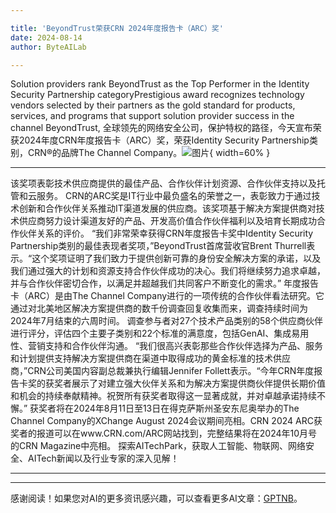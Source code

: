 ```yaml
---

title: 'BeyondTrust荣获CRN 2024年度报告卡（ARC）奖'
date: 2024-08-14
author: ByteAILab

---
```


Solution providers rank BeyondTrust as the Top Performer in the Identity Security Partnership categoryPrestigious award recognizes technology vendors selected by their partners as the gold standard for products, services, and programs that support solution provider success in the channel
BeyondTrust, 全球领先的网络安全公司，保护特权的路径，今天宣布荣获2024年度CRN年度报告卡（ARC）奖，荣获Identity Security Partnership类别，CRN®的品牌The Channel Company。![图片](https://ai-techpark.com/wp-content/uploads/2024/08/BeyondTrus-960x540.jpg){ width=60% }

---
该奖项表彰技术供应商提供的最佳产品、合作伙伴计划资源、合作伙伴支持以及托管和云服务。
CRN的ARC奖是IT行业中最负盛名的荣誉之一，表彰致力于通过技术创新和合作伙伴关系推动IT渠道发展的供应商。该奖项基于解决方案提供商对技术供应商努力设计渠道友好的产品、开发高价值合作伙伴福利以及培育长期成功合作伙伴关系的评价。
“我们非常荣幸获得CRN年度报告卡奖中Identity Security Partnership类别的最佳表现者奖项，”BeyondTrust首席营收官Brent Thurrell表示。“这个奖项证明了我们致力于提供创新可靠的身份安全解决方案的承诺，以及我们通过强大的计划和资源支持合作伙伴成功的决心。我们将继续努力追求卓越，并与合作伙伴密切合作，以满足并超越我们共同客户不断变化的需求。”
年度报告卡（ARC）是由The Channel Company进行的一项传统的合作伙伴看法研究。它通过对北美地区解决方案提供商的数千份调查回复收集而来，调查持续时间为2024年7月结束的六周时间。
调查参与者对27个技术产品类别的58个供应商伙伴进行评分，评估四个主要子类别和22个标准的满意度，包括GenAI、集成易用性、营销支持和合作伙伴沟通。
“我们很高兴表彰那些合作伙伴选择为产品、服务和计划提供支持解决方案提供商在渠道中取得成功的黄金标准的技术供应商，”CRN公司美国内容副总裁兼执行编辑Jennifer Follett表示。“今年CRN年度报告卡奖的获奖者展示了对建立强大伙伴关系和为解决方案提供商伙伴提供长期价值和机会的持续奉献精神。祝贺所有获奖者取得这一显著成就，并对卓越承诺持续不懈。”
获奖者将在2024年8月11日至13日在得克萨斯州圣安东尼奥举办的The Channel Company的XChange August 2024会议期间亮相。CRN 2024 ARC获奖者的报道可以在www.CRN.com/ARC网站找到，完整结果将在2024年10月号的CRN Magazine中亮相。
探索AITechPark，获取人工智能、物联网、网络安全、AITech新闻以及行业专家的深入见解！

---
---
感谢阅读！如果您对AI的更多资讯感兴趣，可以查看更多AI文章：[GPTNB](https://gptnb.com)。